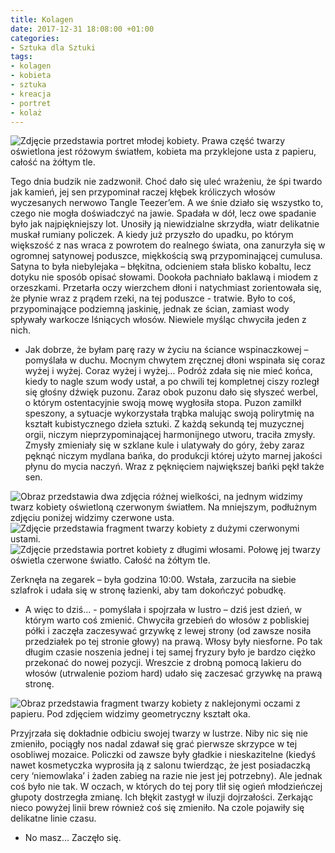```yaml
---
title: Kolagen
date: 2017-12-31 18:08:00 +01:00
categories:
- Sztuka dla Sztuki
tags:
- kolagen
- kobieta
- sztuka
- kreacja
- portret
- kolaż
---
```


![Zdjęcie przedstawia portret młodej kobiety. Prawa część twarzy oświetlona jest różowym światłem, kobieta ma przyklejone usta z papieru, całość na żółtym tle.](https://assets1.ello.co/uploads/asset/attachment/6824416/ello-optimized-7218aa5a.jpg)

Tego dnia budzik nie zadzwonił. Choć dało się uleć wrażeniu, że śpi twardo jak kamień, jej sen przypominał raczej kłębek króliczych włosów wyczesanych nerwowo Tangle Teezer’em. A we śnie działo się wszystko to, czego nie mogła doświadczyć na jawie. Spadała w dół, lecz owe spadanie było jak najpiękniejszy lot. Unosiły ją niewidzialne skrzydła, wiatr delikatnie muskał rumiany policzek. A kiedy już przyszło do upadku, po którym większość z nas wraca z powrotem do realnego świata, ona zanurzyła się w ogromnej satynowej poduszce, miękkością swą przypominającej cumulusa. Satyna to była niebylejaka – błękitna, odcieniem stała blisko kobaltu, lecz dotyku nie sposób opisać słowami. Dookoła pachniało baklawą i miodem z orzeszkami.
Przetarła oczy wierzchem dłoni i natychmiast zorientowała się, że płynie wraz z prądem rzeki, na tej poduszce - tratwie. Było to coś, przypominające podziemną jaskinię, jednak ze ścian, zamiast wody spływały warkocze lśniących włosów. Niewiele myśląc chwyciła jeden z nich.
- Jak dobrze, że byłam parę razy w życiu na ściance wspinaczkowej – pomyślała w duchu.
Mocnym chwytem zręcznej dłoni wspinała się coraz wyżej i wyżej. Coraz wyżej i wyżej… Podróż zdała się nie mieć końca, kiedy to nagle szum wody ustał, a po chwili tej kompletnej ciszy rozległ się głośny dźwięk puzonu. Zaraz obok puzonu dało się słyszeć werbel, o którym ostentacyjnie swoją mowę wygłosiła stopa. Puzon zamilkł speszony, a sytuacje wykorzystała trąbka malując swoją polirytmię na kształt kubistycznego dzieła sztuki. Z każdą sekundą tej muzycznej orgii, niczym nieprzypominającej harmonijnego utworu, traciła zmysły. Zmysły zmieniały się w szklane kule i ulatywały do góry, żeby zaraz pęknąć niczym mydlana bańka, do produkcji której użyto marnej jakości płynu do mycia naczyń. Wraz z pęknięciem największej bańki pękł także sen.

![Obraz przedstawia dwa zdjęcia różnej wielkości, na jednym widzimy twarz kobiety oświetloną czerwonym światłem. Na mniejszym, podłużnym zdjęciu poniżej widzimy czerwone usta.](https://assets1.ello.co/uploads/asset/attachment/6824418/ello-optimized-4a08c53a.jpg)
![Zdjęcie przedstawia fragment twarzy kobiety z dużymi czerwonymi ustami.](https://assets2.ello.co/uploads/asset/attachment/6824419/ello-optimized-c9772241.jpg)
![Zdjęcie przedstawia portret kobiety z długimi włosami. Połowę jej twarzy oświetla czerwone światło. Całość na żółtym tle.](https://assets0.ello.co/uploads/asset/attachment/6824421/ello-optimized-d65abc91.jpg)

Zerknęła na zegarek – była godzina 10:00. Wstała, zarzuciła na siebie szlafrok i udała się w stronę łazienki, aby tam dokończyć pobudkę. 
- A więc to dziś… - pomyślała i spojrzała w lustro – dziś jest dzień, w którym warto coś zmienić.
Chwyciła grzebień do włosów z pobliskiej półki i zaczęła zaczesywać grzywkę z lewej strony (od zawsze nosiła przedziałek po tej stronie głowy) na prawą. Włosy były niesforne. Po tak długim czasie noszenia jednej i tej samej fryzury było je bardzo ciężko przekonać do nowej pozycji. Wreszcie z drobną pomocą lakieru do włosów (utrwalenie poziom hard) udało się zaczesać grzywkę na prawą stronę.

![Obraz przedstawia fragment twarzy kobiety z naklejonymi oczami z papieru. Pod zdjęciem widzimy geometryczny kształt oka.](https://assets1.ello.co/uploads/asset/attachment/6824422/ello-optimized-e467d529.jpg)

Przyjrzała się dokładnie odbiciu swojej twarzy w lustrze. Niby nic się nie zmieniło, pociągły nos nadal zdawał się grać pierwsze skrzypce w tej osobliwej mozaice. Policzki od zawsze były gładkie i nieskazitelne (kiedyś nawet kosmetyczka wyprosiła ją z salonu twierdząc, że jest posiadaczką cery ‘niemowlaka’ i żaden zabieg na razie nie jest jej potrzebny). Ale jednak coś było nie tak. W oczach, w których do tej pory tlił się ogień młodzieńczej głupoty dostrzegła zmianę. Ich błękit zastygł w iluzji dojrzałości. Zerkając nieco powyżej linii brew również coś się zmieniło. Na czole pojawiły się delikatne linie czasu. 
- No masz… Zaczęło się.